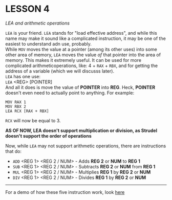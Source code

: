 # **LESSON 4**
*LEA and arithmetic operations*

`LEA` is your friend. `LEA` stands for "load effective address", and while this name may make it sound like a complicated instruction, it may be one of the easiest to understand adn use, probably.  
While `MOV` moves the value at a pointer (among its other uses) into some other area of memory, `LEA` moves the value *of* that pointer into the area of memory. This makes it extremely useful. It can be used for more complicated arithmeticoperations, like: 4 + `RAX` + `RBX`, and for getting the address of a variable (which we will discusss later).  
`LEA` has one use:  
`LEA` \<REG> \[POINTER\]  
And all it does is move the value of **POINTER** into **REG**. Heck, **POINTER** doesn't even need to actually point to anything. For example:  

```
MOV RAX 1
MOV RBX 2
LEA RCX [RAX + RBX]
```

`RCX` will now be equal to 3. 

**AS OF NOW, LEA doesn't support multiplication or division, as Strudel doesn't support the order of operations**

Now, while `LEA` may not support arithmetic operations, there are instructions that do:
+ `ADD` \<REG 1> \<REG 2 / NUM> - Adds **REG 2** or **NUM** to **REG 1**
+ `SUB` \<REG 1> \<REG 2 / NUM> - Subtracts **REG 2** or **NUM** from **REG 1**
+ `MUL` \<REG 1> \<REG 2 / NUM> - Multiplies **REG 1** by **REG 2** or **NUM**
+ `DIV` \<REG 1> \<REG 2 / NUM> - Divides **REG 1** by **REG 2** or **NUM** 

***

For a demo of how these five instruction work, look [here](../../demos/tutorials/lea.asm)